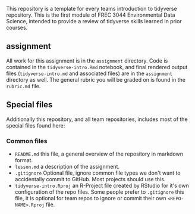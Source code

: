 This repository is a template for every teams introduction to tidyverse repository. This is the first module of FREC 3044 Environmental Data Science, intended to provide a review of tidyverse skills learned in prior courses.

## assignment

All work for this assignment is in the `assignment` directory.  Code is contained in the `tidyverse-intro.Rmd` notebook, and final rendered output files (`tidyverse-intro.md` and associated files) are in the `assignment` directory as well. The general rubric you will be graded on is found in the `rubric.md` file. 

## Special files

Additionally this repository, and all team repositories, includes most of the special files found here:

### Common files

- `README.md` this file, a general overview of the repository in markdown format.  
- `lesson.md` a description of the assignment.
- `.gitignore` Optional file, ignore common file types we don't want to accidentally commit to GitHub. Most projects should use this. 
- `tidyverse-intro.Rproj` an R-Project file created by RStudio for it's own configuration of the repo files.  Some people prefer to `.gitignore` this file, it is optional for team repos to ignore or commit their own `<REPO-NAME>.Rproj` file. 


